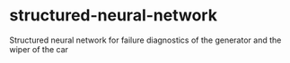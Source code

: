 # structured-neural-network
Structured neural network for failure diagnostics of the generator and the wiper of the car
